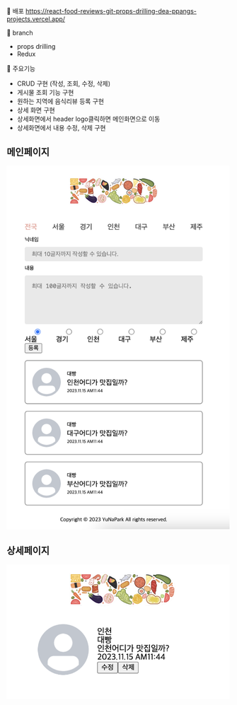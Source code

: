 🚩 배포
https://react-food-reviews-git-props-drilling-dea-ppangs-projects.vercel.app/

🚩 branch

- props drilling
- Redux

🚩 주요기능

- CRUD 구현 (작성, 조회, 수정, 삭제)
- 게시물 조회 기능 구현
- 원하는 지역에 음식리뷰 등록 구현
- 상세 화면 구현
- 상세화면에서 header logo클릭하면 메인화면으로 이동
- 상세화면에서 내용 수정, 삭제 구현

## 메인페이지

  <img src="./src/assets/homepage.png">
  
## 상세페이지
  <img src="./src/assets/details.png">
